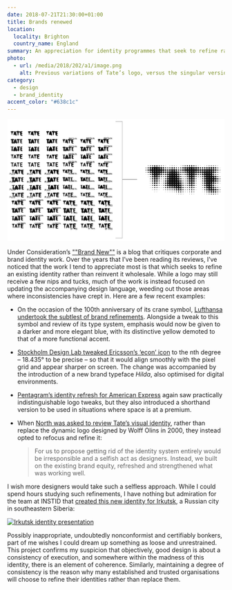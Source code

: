 ```yaml
---
date: 2018-07-21T21:30:00+01:00
title: Brands renewed
location:
  locality: Brighton
  country_name: England
summary: An appreciation for identity programmes that seek to refine rather than reinvent.
photo:
  - url: /media/2018/202/a1/image.png
    alt: Previous variations of Tate’s logo, versus the singular version that replaced it in 2016.
category:
  - design
  - brand_identity
accent_color: "#638c1c"
---
```


![Previous variations of Tate’s logo, versus the singular version that replaced it in 2016.](/media/2018/202/a1/image.png "Previous variations of Tate’s logo, versus the singular version that replaced it in 2016.")

Under Consideration’s [""Brand New""][1] is a blog that critiques corporate and brand identity work. Over the years that I’ve been reading its reviews, I’ve noticed that the work I tend to appreciate most is that which seeks to refine an existing identity rather than reinvent it wholesale. While a logo may still receive a few nips and tucks, much of the work is instead focused on updating the accompanying design language, weeding out those areas where inconsistencies have crept in. Here are a few recent examples:

- On the occasion of the 100th anniversary of its crane symbol, [Lufthansa undertook the subtlest of brand refinements][2]. Alongside a tweak to this symbol and review of its type system, emphasis would now be given to a darker and more elegant blue, with its distinctive yellow demoted to that of a more functional accent.

- [Stockholm Design Lab tweaked Ericsson’s ‘econ’ icon][3] to the nth degree – 18.435° to be precise – so that it would align smoothly with the pixel grid and appear sharper on screen. The change was accompanied by the introduction of a new brand typeface _Hilda_, also optimised for digital environments.

- [Pentagram’s identity refresh for American Express][4] again saw practically indistinguishable logo tweaks, but they also introduced a shorthand version to be used in situations where space is at a premium.

- When [North was asked to review Tate’s visual identity][5], rather than replace the dynamic logo designed by Wolff Olins in 2000, they instead opted to refocus and refine it:

  > For us to propose getting rid of the identity system entirely would be irresponsible and a selfish act as designers. Instead, we built on the existing brand equity, refreshed and strengthened what was working well.

I wish more designers would take such a selfless approach. While I could spend hours studying such refinements, I have nothing but admiration for the team at INSTID that [created this new identity for Irkutsk][6], a Russian city in southeastern Siberia:

[![Irkutsk identity presentation](https://i.vimeocdn.com/video/695729633-948e61a9de539b600a9f054fe45535330821e2d9c541f6dd200612790248232c-d_320)](https://vimeo.com/265662317)

Possibly inappropriate, undoubtedly nonconformist and certifiably bonkers, part of me wishes I could dream up something as loose and unrestrained. This project confirms my suspicion that objectively, good design is about a consistency of execution, and somewhere within the madness of this identity, there is an element of coherence. Similarly, maintaining a degree of consistency is the reason why many established and trusted organisations will choose to refine their identities rather than replace them.

[1]: https://www.underconsideration.com/brandnew/
[2]: https://www.underconsideration.com/brandnew/archives/new_logo_identity_and_livery_for_lufthansa_done_in_house.php
[3]: https://www.underconsideration.com/brandnew/archives/new_icon_and_identity_for_ericsson_by_stockholm_design_lab.php
[4]: https://www.underconsideration.com/brandnew/archives/new_logo_and_identity_for_american_express_by_pentagram.php
[5]: https://www.underconsideration.com/brandnew/archives/new_logo_and_identity_for_tate_by_north.php
[6]: https://www.underconsideration.com/brandnew/archives/new_logo_and_identity_for_irkutsk_by_instid.php
